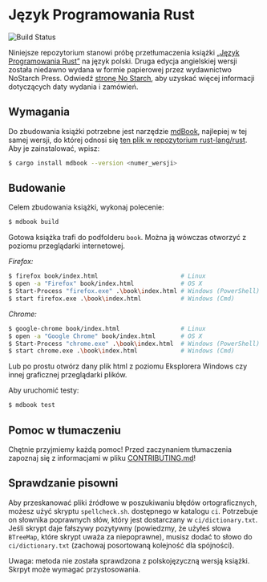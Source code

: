 # Język Programowania Rust

![Build Status](https://github.com/beling/book-pl/workflows/CI/badge.svg)

Niniejsze repozytorium stanowi próbę przetłumaczenia książki
[„Język Programowania Rust”][rust-book] na język polski. Druga edycja
angielskiej wersji została niedawno wydana w formie papierowej przez wydawnictwo
NoStarch Press. Odwiedź [stronę No Starch][nostarch], aby uzyskać więcej
informacji dotyczących daty wydania i zamówień.

[rust-book]: https://github.com/rust-lang/book
[nostarch]: https://nostarch.com/rust-programming-language-2nd-edition

## Wymagania

Do zbudowania książki potrzebne jest narzędzie [mdBook], najlepiej w tej samej
wersji, do której odnosi się
[ten plik w repozytorium rust-lang/rust][rust-mdbook].
Aby je zainstalować, wpisz:

[mdBook]: https://github.com/rust-lang-nursery/mdBook
[rust-mdbook]: https://github.com/rust-lang/rust/blob/master/src/tools/rustbook/Cargo.toml

```bash
$ cargo install mdbook --version <numer_wersji>
```

## Budowanie

Celem zbudowania książki, wykonaj polecenie:

```bash
$ mdbook build
```

Gotowa książka trafi do podfolderu `book`. Można ją wówczas otworzyć z poziomu
przeglądarki internetowej.

_Firefox:_
```bash
$ firefox book/index.html                       # Linux
$ open -a "Firefox" book/index.html             # OS X
$ Start-Process "firefox.exe" .\book\index.html # Windows (PowerShell)
$ start firefox.exe .\book\index.html           # Windows (Cmd)
```

_Chrome:_
```bash
$ google-chrome book/index.html                 # Linux
$ open -a "Google Chrome" book/index.html       # OS X
$ Start-Process "chrome.exe" .\book\index.html  # Windows (PowerShell)
$ start chrome.exe .\book\index.html            # Windows (Cmd)
```

Lub po prostu otwórz dany plik html z poziomu Eksplorera Windows czy innej
graficznej przeglądarki plików.

Aby uruchomić testy:

```bash
$ mdbook test
```

## Pomoc w tłumaczeniu
Chętnie przyjmiemy każdą pomoc! Przed zaczynaniem tłumaczenia zapoznaj się z
informacjami w pliku [CONTRIBUTING.md](./CONTRIBUTING.md)!

## Sprawdzanie pisowni
Aby przeskanować pliki źródłowe w poszukiwaniu błędów ortograficznych, możesz użyć skryptu `spellcheck.sh`.
dostępnego w katalogu `ci`. Potrzebuje on słownika poprawnych słów,
który jest dostarczany w `ci/dictionary.txt`. Jeśli skrypt daje fałszywy
pozytywny (powiedzmy, że użyłeś słowa `BTreeMap`, które skrypt uważa za niepoprawne),
musisz dodać to słowo do `ci/dictionary.txt` (zachowaj posortowaną kolejność dla
spójności).

Uwaga: metoda nie została sprawdzona z polskojęzyczną wersją książki. Skrpyt może wymagać przystosowania.


<!-- dalej jest treść oryginalnego by pozwolić git-owemu merge ją automatycznie aktualizować:

# The Rust Programming Language

![Build Status](https://github.com/rust-lang/book/workflows/CI/badge.svg)

This repository contains the source of "The Rust Programming Language" book.

[The book is available in dead-tree form from No Starch Press][nostarch].

[nostarch]: https://nostarch.com/rust-programming-language-2nd-edition

You can also read the book for free online. Please see the book as shipped with
the latest [stable], [beta], or [nightly] Rust releases. Be aware that issues
in those versions may have been fixed in this repository already, as those
releases are updated less frequently.

[stable]: https://doc.rust-lang.org/stable/book/
[beta]: https://doc.rust-lang.org/beta/book/
[nightly]: https://doc.rust-lang.org/nightly/book/

See the [releases] to download just the code of all the code listings that appear in the book.

[releases]: https://github.com/rust-lang/book/releases

## Requirements

Building the book requires [mdBook], ideally the same version that
rust-lang/rust uses in [this file][rust-mdbook]. To get it:

[mdBook]: https://github.com/rust-lang-nursery/mdBook
[rust-mdbook]: https://github.com/rust-lang/rust/blob/master/src/tools/rustbook/Cargo.toml

```bash
$ cargo install mdbook --version <version_num>
```

## Building

To build the book, type:

```bash
$ mdbook build
```

The output will be in the `book` subdirectory. To check it out, open it in
your web browser.

_Firefox:_
```bash
$ firefox book/index.html                       # Linux
$ open -a "Firefox" book/index.html             # OS X
$ Start-Process "firefox.exe" .\book\index.html # Windows (PowerShell)
$ start firefox.exe .\book\index.html           # Windows (Cmd)
```

_Chrome:_
```bash
$ google-chrome book/index.html                 # Linux
$ open -a "Google Chrome" book/index.html       # OS X
$ Start-Process "chrome.exe" .\book\index.html  # Windows (PowerShell)
$ start chrome.exe .\book\index.html            # Windows (Cmd)
```

To run the tests:

```bash
$ mdbook test
```

## Contributing

We'd love your help! Please see [CONTRIBUTING.md][contrib] to learn about the
kinds of contributions we're looking for.

[contrib]: https://github.com/rust-lang/book/blob/main/CONTRIBUTING.md

Because the book is [printed][nostarch], and because we want
to keep the online version of the book close to the print version when
possible, it may take longer than you're used to for us to address your issue
or pull request.

So far, we've been doing a larger revision to coincide with [Rust
Editions](https://doc.rust-lang.org/edition-guide/). Between those larger
revisions, we will only be correcting errors. If your issue or pull request
isn't strictly fixing an error, it might sit until the next time that we're
working on a large revision: expect on the order of months or years. Thank you
for your patience!

### Translations

We'd love help translating the book! See the [Translations] label to join in
efforts that are currently in progress. Open a new issue to start working on
a new language! We're waiting on [mdbook support] for multiple languages
before we merge any in, but feel free to start!

[Translations]: https://github.com/rust-lang/book/issues?q=is%3Aopen+is%3Aissue+label%3ATranslations
[mdbook support]: https://github.com/rust-lang-nursery/mdBook/issues/5

## Spellchecking

To scan source files for spelling errors, you can use the `spellcheck.sh`
script available in the `ci` directory. It needs a dictionary of valid words,
which is provided in `ci/dictionary.txt`. If the script produces a false
positive (say, you used word `BTreeMap` which the script considers invalid),
you need to add this word to `ci/dictionary.txt` (keep the sorted order for
consistency).

 -->
